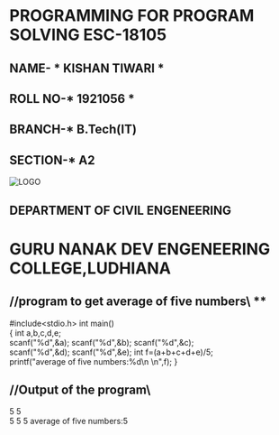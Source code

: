 
# **PROGRAMMING FOR PROGRAM SOLVING ESC-18105**
## NAME- * KISHAN TIWARI *
## ROLL NO-* 1921056 *
## BRANCH-* B.Tech(IT)
## SECTION-* A2
![LOGO](https://blog.coachingkaro.org/wp-content/uploads/2019/07/logo.jpg)
## **DEPARTMENT OF CIVIL ENGENEERING**
# **GURU NANAK DEV ENGENEERING COLLEGE,LUDHIANA**








## //program to get average of five numbers\\ **

#include<stdio.h>
 int main()                                           
 {
        int a,b,c,d,e;                                       
        scanf("%d",&a);
        scanf("%d",&b);
        scanf("%d",&c);                                      
        scanf("%d",&d);
        scanf("%d",&e);
        int f=(a+b+c+d+e)/5;                                 
        printf("average of five numbers:%d\n \n",f);
 }

## //Output of the program\\
5
5                                                     
5
5
5
average of five numbers:5
